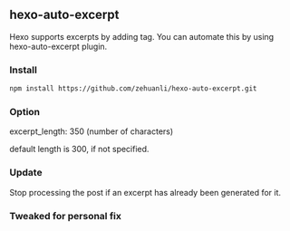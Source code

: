 ## hexo-auto-excerpt

Hexo supports excerpts by adding <!-- more --> tag. You can automate this by using hexo-auto-excerpt plugin.

### Install

```sh
npm install https://github.com/zehuanli/hexo-auto-excerpt.git
```

### Option

excerpt_length: 350 (number of characters)

default length is 300, if not specified.

### Update

Stop processing the post if an excerpt has already been generated for it.

### Tweaked for personal fix
